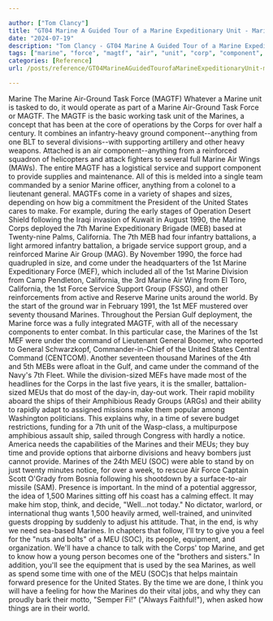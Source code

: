 ```yaml
---

author: ["Tom Clancy"]
title: "GT04 Marine A Guided Tour of a Marine Expeditionary Unit - Marine_split_023.html"
date: "2024-07-19"
description: "Tom Clancy - GT04 Marine A Guided Tour of a Marine Expeditionary Unit"
tags: ["marine", "force", "magtf", "air", "unit", "corp", "component", "group", "time", "task", "anything", "one", "division", "service", "support", "provide", "general", "united", "state", "make", "california", "mef", "command", "meu", "soc"]
categories: [Reference]
url: /posts/reference/GT04MarineAGuidedTourofaMarineExpeditionaryUnit-marinesplit023html

---
```



Marine
The Marine Air-Ground Task Force (MAGTF)
Whatever a Marine unit is tasked to do, it would operate as part of a Marine Air-Ground Task Force or MAGTF. The MAGTF is the basic working task unit of the Marines, a concept that has been at the core of operations by the Corps for over half a century. It combines an infantry-heavy ground component--anything from one BLT to several divisions--with supporting artillery and other heavy weapons. Attached is an air component--anything from a reinforced squadron of helicopters and attack fighters to several full Marine Air Wings (MAWs). The entire MAGTF has a logistical service and support component to provide supplies and maintenance. All of this is melded into a single team commanded by a senior Marine officer, anything from a colonel to a lieutenant general.
MAGTFs come in a variety of shapes and sizes, depending on how big a commitment the President of the United States cares to make. For example, during the early stages of Operation Desert Shield following the Iraqi invasion of Kuwait in August 1990, the Marine Corps deployed the 7th Marine Expeditionary Brigade (MEB) based at Twenty-nine Palms, California. The 7th MEB had four infantry battalions, a light armored infantry battalion, a brigade service support group, and a reinforced Marine Air Group (MAG). By November 1990, the force had quadrupled in size, and come under the headquarters of the 1st Marine Expeditionary Force (MEF), which included all of the 1st Marine Division from Camp Pendleton, California, the 3rd Marine Air Wing from El Toro, California, the 1st Force Service Support Group (FSSG), and other reinforcements from active and Reserve Marine units around the world. By the start of the ground war in February 1991, the 1st MEF mustered over seventy thousand Marines. Throughout the Persian Gulf deployment, the Marine force was a fully integrated MAGTF, with all of the necessary components to enter combat. In this particular case, the Marines of the 1st MEF were under the command of Lieutenant General Boomer, who reported to General Schwarzkopf, Commander-in-Chief of the United States Central Command (CENTCOM). Another seventeen thousand Marines of the 4th and 5th MEBs were afloat in the Gulf, and came under the command of the Navy's 7th Fleet.
While the division-sized MEFs have made most of the headlines for the Corps in the last five years, it is the smaller, battalion-sized MEUs that do most of the day-in, day-out work. Their rapid mobility aboard the ships of their Amphibious Ready Groups (ARGs) and their ability to rapidly adapt to assigned missions make them popular among Washington politicians. This explains why, in a time of severe budget restrictions, funding for a 7th unit of the Wasp-class, a multipurpose amphibious assault ship, sailed through Congress with hardly a notice.
America needs the capabilities of the Marines and their MEUs; they buy time and provide options that airborne divisions and heavy bombers just cannot provide. Marines of the 24th MEU (SOC) were able to stand by on just twenty minutes notice, for over a week, to rescue Air Force Captain Scott O'Grady from Bosnia following his shootdown by a surface-to-air missile (SAM). Presence is important. In the mind of a potential aggressor, the idea of 1,500 Marines sitting off his coast has a calming effect. It may make him stop, think, and decide, "Well...not today." No dictator, warlord, or international thug wants 1,500 heavily armed, well-trained, and uninvited guests dropping by suddenly to adjust his attitude. That, in the end, is why we need sea-based Marines.
In chapters that follow, I'll try to give you a feel for the "nuts and bolts" of a MEU (SOC), its people, equipment, and organization. We'll have a chance to talk with the Corps' top Marine, and get to know how a young person becomes one of the "brothers and sisters." In addition, you'll see the equipment that is used by the sea Marines, as well as spend some time with one of the MEU (SOC)s that helps maintain forward presence for the United States. By the time we are done, I think you will have a feeling for how the Marines do their vital jobs, and why they can proudly bark their motto, "Semper Fi!" ("Always Faithful!"), when asked how things are in their world.
